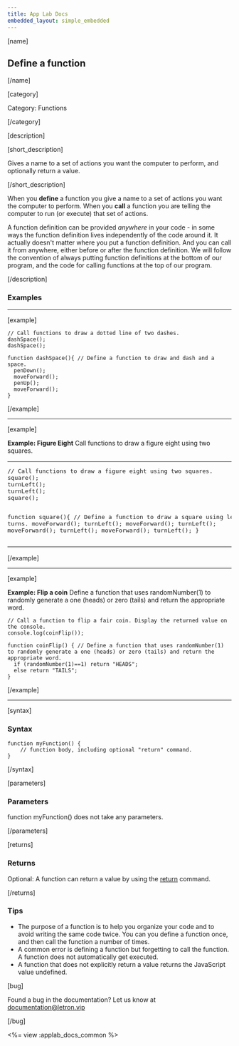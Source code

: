 ```yaml
---
title: App Lab Docs
embedded_layout: simple_embedded
---
```


[name]

## Define a function

[/name]

[category]

Category: Functions

[/category]

[description]

[short_description]

Gives a name to a set of actions you want the computer to perform, and optionally return a value.

[/short_description]

When you **define** a function you give a name to a set of actions you want the computer to perform. When you **call** a function you are telling the computer to run (or execute) that set of actions. 

A function definition can be provided *anywhere* in your code - in some ways the function definition lives independently of the code around it. It actually doesn't matter where you put a function definition. And you can call it from anywhere, either before or after the function definition.  We will follow the convention of always putting function definitions at the bottom of our program, and the code for calling functions at the top of our program.

[/description]

### Examples
____________________________________________________
[example]

```
// Call functions to draw a dotted line of two dashes.
dashSpace();
dashSpace();

function dashSpace(){ // Define a function to draw and dash and a space.
  penDown();
  moveForward();
  penUp();
  moveForward();
}
```
[/example]
____________________________________________________
[example]

**Example: Figure Eight** Call functions to draw a figure eight using two squares.

<table>
<tr>
<td style="border-style:none; width:90%; padding:0px">
<pre>
// Call functions to draw a figure eight using two squares.
square();
turnLeft();
turnLeft();
square();

function square(){ // Define a function to draw a square using left turns.
	moveForward();
	turnLeft();
	moveForward();
	turnLeft();
	moveForward();
	turnLeft();
	moveForward();
	turnLeft();
}
</pre>
</td>
<td style="border-style:none; width:10%; padding:0px">
<img src='https://images.letron.vip/9632aa931889133f245df1a1b85408ab-image-1445612030986.gif'>
</td>
</tr>
</table>

[/example]
____________________________________________________
[example]

**Example: Flip a coin** Define a function that uses randomNumber(1) to randomly generate a one (heads) or zero (tails) and return the appropriate word.

```
// Call a function to flip a fair coin. Display the returned value on the console.
console.log(coinFlip());

function coinFlip() { // Define a function that uses randomNumber(1) to randomly generate a one (heads) or zero (tails) and return the appropriate word.
  if (randomNumber(1)==1) return "HEADS";
  else return "TAILS";
}
```

[/example]
____________________________________________________
[syntax]

### Syntax

```
function myFunction() {
    // function body, including optional "return" command.
}
```

[/syntax]

[parameters]

### Parameters
function myFunction() does not take any parameters.

[/parameters]

[returns]

### Returns
Optional: A function can return a value by using the [return](/applab/docs/return) command.

[/returns]

### Tips
- The purpose of a function is to help you organize your code and to avoid writing the same code twice. You can you define a function once, and then call the function a number of times.
- A common error is defining a function but forgetting to call the function. A function does not automatically get executed.
- A function that does not explicitly return a value returns the JavaScript value undefined.

[bug]

Found a bug in the documentation? Let us know at documentation@letron.vip

[/bug]

<%= view :applab_docs_common %>
